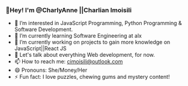 ### 👋Hey! I'm @CharlyAnne ||Charlian Imoisili 
 
- 👀 I’m interested in JavaScript Programming, Python Programming & Software Development.
- 🌱 I’m currently learning Software Engineering at alx
- 🔭 I’m currently working on projects to gain more knowledge on JavaScript||React JS
- 💬 Let's talk about everything Web development, for now.
- 📫 How to reach me: cimoisili@outlook.com
- 😄 Pronouns: She/Money/Her
- ⚡ Fun fact: I love puzzles, chewing gums and mystery content!
